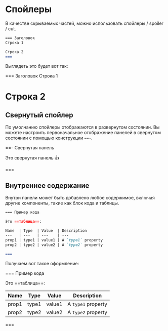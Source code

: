 # Спойлеры

В качестве скрываемых частей, можно использовать спойлеры / spoiler / cut.

```markdown
=== Заголовок
Строка 1

Строка 2
===
```

Выглядеть это будет вот так:

=== Заголовок
Строка 1

Строка 2
===

## Свернутый спойлер

По умолчанию спойлеры отображаются в развернутом состоянии. Вы можете настроить первоначальное отображение панелей в свернутом состоянии с помощью конструкции `==-`.

==- Свернутая панель

Это свернутая панель :+1:

===

## Внутреннее содержание

Внутри панели может быть добавлено любое содержимое, включая другие компоненты, такие как блок кода и таблицы.

```markdown
=== Пример кода

Это ==таблица==:

Name  | Type  | Value  | Description
---   | ---   | ---    | ---
prop1 | type1 | value1 | A `type1` property
prop2 | type2 | value2 | A `type2` property

===
```

Получаем вот такое оформление:

=== Пример кода

Это ==таблица==:

Name  | Type  | Value  | Description
---   | ---   | ---    | ---
prop1 | type1 | value1 | A `type1` property
prop2 | type2 | value2 | A `type2` property

===
